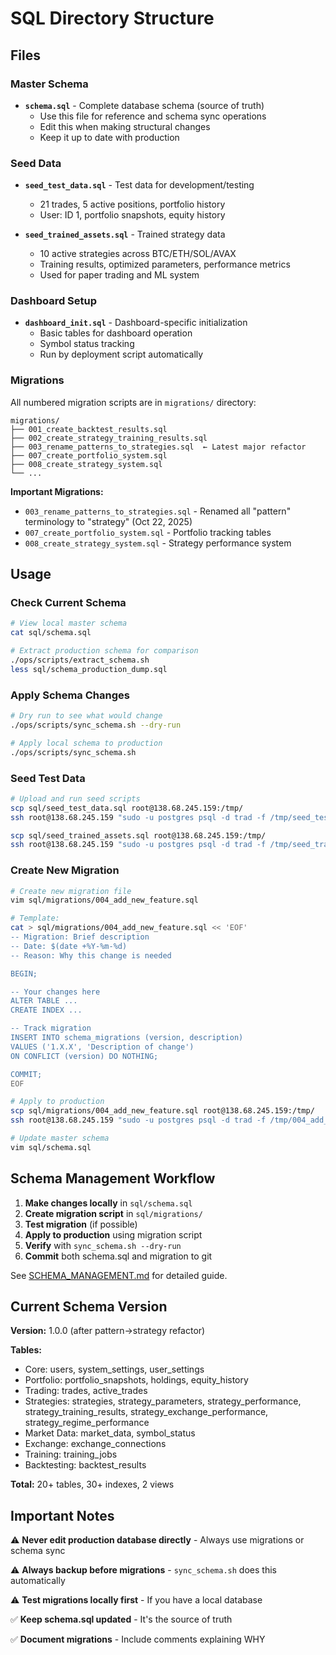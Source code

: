 # SQL Directory Structure

## Files

### Master Schema
- **`schema.sql`** - Complete database schema (source of truth)
  - Use this file for reference and schema sync operations
  - Edit this when making structural changes
  - Keep it up to date with production

### Seed Data
- **`seed_test_data.sql`** - Test data for development/testing
  - 21 trades, 5 active positions, portfolio history
  - User: ID 1, portfolio snapshots, equity history
  
- **`seed_trained_assets.sql`** - Trained strategy data
  - 10 active strategies across BTC/ETH/SOL/AVAX
  - Training results, optimized parameters, performance metrics
  - Used for paper trading and ML system

### Dashboard Setup
- **`dashboard_init.sql`** - Dashboard-specific initialization
  - Basic tables for dashboard operation
  - Symbol status tracking
  - Run by deployment script automatically

### Migrations
All numbered migration scripts are in `migrations/` directory:

```
migrations/
├── 001_create_backtest_results.sql
├── 002_create_strategy_training_results.sql
├── 003_rename_patterns_to_strategies.sql  ← Latest major refactor
├── 007_create_portfolio_system.sql
├── 008_create_strategy_system.sql
└── ...
```

**Important Migrations:**
- `003_rename_patterns_to_strategies.sql` - Renamed all "pattern" terminology to "strategy" (Oct 22, 2025)
- `007_create_portfolio_system.sql` - Portfolio tracking tables
- `008_create_strategy_system.sql` - Strategy performance system

## Usage

### Check Current Schema
```bash
# View local master schema
cat sql/schema.sql

# Extract production schema for comparison
./ops/scripts/extract_schema.sh
less sql/schema_production_dump.sql
```

### Apply Schema Changes
```bash
# Dry run to see what would change
./ops/scripts/sync_schema.sh --dry-run

# Apply local schema to production
./ops/scripts/sync_schema.sh
```

### Seed Test Data
```bash
# Upload and run seed scripts
scp sql/seed_test_data.sql root@138.68.245.159:/tmp/
ssh root@138.68.245.159 "sudo -u postgres psql -d trad -f /tmp/seed_test_data.sql"

scp sql/seed_trained_assets.sql root@138.68.245.159:/tmp/
ssh root@138.68.245.159 "sudo -u postgres psql -d trad -f /tmp/seed_trained_assets.sql"
```

### Create New Migration
```bash
# Create new migration file
vim sql/migrations/004_add_new_feature.sql

# Template:
cat > sql/migrations/004_add_new_feature.sql << 'EOF'
-- Migration: Brief description
-- Date: $(date +%Y-%m-%d)
-- Reason: Why this change is needed

BEGIN;

-- Your changes here
ALTER TABLE ...
CREATE INDEX ...

-- Track migration
INSERT INTO schema_migrations (version, description) 
VALUES ('1.X.X', 'Description of change')
ON CONFLICT (version) DO NOTHING;

COMMIT;
EOF

# Apply to production
scp sql/migrations/004_add_new_feature.sql root@138.68.245.159:/tmp/
ssh root@138.68.245.159 "sudo -u postgres psql -d trad -f /tmp/004_add_new_feature.sql"

# Update master schema
vim sql/schema.sql
```

## Schema Management Workflow

1. **Make changes locally** in `sql/schema.sql`
2. **Create migration script** in `sql/migrations/`
3. **Test migration** (if possible)
4. **Apply to production** using migration script
5. **Verify** with `sync_schema.sh --dry-run`
6. **Commit** both schema.sql and migration to git

See [SCHEMA_MANAGEMENT.md](../docs/SCHEMA_MANAGEMENT.md) for detailed guide.

## Current Schema Version

**Version:** 1.0.0 (after pattern→strategy refactor)

**Tables:**
- Core: users, system_settings, user_settings
- Portfolio: portfolio_snapshots, holdings, equity_history
- Trading: trades, active_trades
- Strategies: strategies, strategy_parameters, strategy_performance, strategy_training_results, strategy_exchange_performance, strategy_regime_performance
- Market Data: market_data, symbol_status
- Exchange: exchange_connections
- Training: training_jobs
- Backtesting: backtest_results

**Total:** 20+ tables, 30+ indexes, 2 views

## Important Notes

⚠️ **Never edit production database directly** - Always use migrations or schema sync

⚠️ **Always backup before migrations** - `sync_schema.sh` does this automatically

⚠️ **Test migrations locally first** - If you have a local database

✅ **Keep schema.sql updated** - It's the source of truth

✅ **Document migrations** - Include comments explaining WHY
